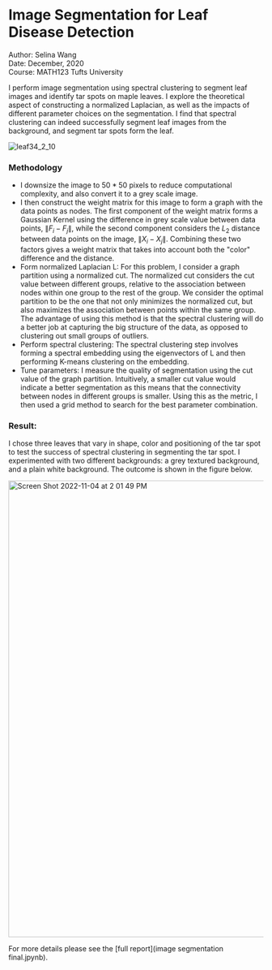 # Image Segmentation for Leaf Disease Detection
Author: Selina Wang\
Date: December, 2020\
Course: MATH123 Tufts University


I perform image segmentation using spectral clustering to segment leaf images and identify tar spots on maple leaves. I explore the theoretical aspect of constructing a normalized Laplacian, as well as the impacts of different parameter choices on the segmentation. I find that spectral clustering can indeed successfully segment leaf images from the background, and segment tar spots form the leaf. 

![leaf34_2_10](https://user-images.githubusercontent.com/80374850/200037955-07ad8d0f-f4a4-4492-9ae0-21c2dfac972f.png)


### Methodology
- I downsize the image to $50 * 50$ pixels to reduce computational complexity, and also convert it to a grey scale image.
- I then construct the weight matrix for this image to form a graph with the data points as nodes. The first component of the weight matrix forms a Gaussian Kernel using the difference in grey scale value between data points, $\|F_i-F_j\|$, while the second component considers the $L_2$ distance between data points on the image, $\|X_i-X_j\|$. Combining these two factors gives a weight matrix that takes into account both the "color" difference and the distance.
- Form normalized Laplacian L: For this problem, I consider a graph partition using a normalized cut. The normalized cut considers the cut value between different groups, relative to the association between nodes within one group to the rest of the group. We consider the optimal partition to be the one that not only minimizes the normalized cut, but also maximizes the association between points within the same group. The advantage of using this method is that the spectral clustering will do a better job at capturing the big structure of the data, as opposed to clustering out small groups of outliers.
- Perform spectral clustering: The spectral clustering step involves forming a spectral embedding using the eigenvectors of L and then performing K-means clustering on the embedding.
- Tune parameters: I measure the quality of segmentation using the cut value of the graph partition. Intuitively, a smaller cut value would indicate a better segmentation as this means that the connectivity between nodes in different groups is smaller. Using this as the metric, I then used a grid method to search for the best parameter combination.


### Result:
I chose three leaves that vary in shape, color and positioning of the tar spot to test the success of spectral clustering in segmenting the tar spot. I experimented with two different backgrounds: a grey textured background, and a plain white background. The outcome is shown in the figure below.

<img width="900" alt="Screen Shot 2022-11-04 at 2 01 49 PM" src="https://user-images.githubusercontent.com/80374850/200044651-e60e0967-94e1-433f-869e-6ce5f399e1f2.png">

For more details please see the [full report](image segmentation final.jpynb).
